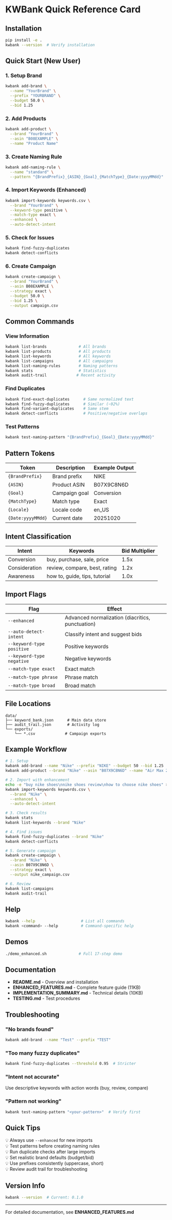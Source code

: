 # KWBank Quick Reference Card

## Installation
```bash
pip install -e .
kwbank --version  # Verify installation
```

## Quick Start (New User)

### 1. Setup Brand
```bash
kwbank add-brand \
  --name "YourBrand" \
  --prefix "YOURBRAND" \
  --budget 50.0 \
  --bid 1.25
```

### 2. Add Products
```bash
kwbank add-product \
  --brand "YourBrand" \
  --asin "B08EXAMPLE" \
  --name "Product Name"
```

### 3. Create Naming Rule
```bash
kwbank add-naming-rule \
  --name "standard" \
  --pattern "{BrandPrefix}_{ASIN}_{Goal}_{MatchType}_{Date:yyyyMMdd}"
```

### 4. Import Keywords (Enhanced)
```bash
kwbank import-keywords keywords.csv \
  --brand "YourBrand" \
  --keyword-type positive \
  --match-type exact \
  --enhanced \
  --auto-detect-intent
```

### 5. Check for Issues
```bash
kwbank find-fuzzy-duplicates
kwbank detect-conflicts
```

### 6. Create Campaign
```bash
kwbank create-campaign \
  --brand "YourBrand" \
  --asin B08EXAMPLE \
  --strategy exact \
  --budget 50.0 \
  --bid 1.25 \
  --output campaign.csv
```

## Common Commands

### View Information
```bash
kwbank list-brands              # All brands
kwbank list-products            # All products
kwbank list-keywords            # All keywords
kwbank list-campaigns           # All campaigns
kwbank list-naming-rules        # Naming patterns
kwbank stats                    # Statistics
kwbank audit-trail             # Recent activity
```

### Find Duplicates
```bash
kwbank find-exact-duplicates      # Same normalized text
kwbank find-fuzzy-duplicates      # Similar (~92%)
kwbank find-variant-duplicates    # Same stem
kwbank detect-conflicts           # Positive/negative overlaps
```

### Test Patterns
```bash
kwbank test-naming-pattern "{BrandPrefix}_{Goal}_{Date:yyyyMMdd}"
```

## Pattern Tokens

| Token | Description | Example Output |
|-------|-------------|----------------|
| `{BrandPrefix}` | Brand prefix | NIKE |
| `{ASIN}` | Product ASIN | B07X9C8N6D |
| `{Goal}` | Campaign goal | Conversion |
| `{MatchType}` | Match type | Exact |
| `{Locale}` | Locale code | en_US |
| `{Date:yyyyMMdd}` | Current date | 20251020 |

## Intent Classification

| Intent | Keywords | Bid Multiplier |
|--------|----------|----------------|
| Conversion | buy, purchase, sale, price | 1.5x |
| Consideration | review, compare, best, rating | 1.2x |
| Awareness | how to, guide, tips, tutorial | 1.0x |

## Import Flags

| Flag | Effect |
|------|--------|
| `--enhanced` | Advanced normalization (diacritics, punctuation) |
| `--auto-detect-intent` | Classify intent and suggest bids |
| `--keyword-type positive` | Positive keywords |
| `--keyword-type negative` | Negative keywords |
| `--match-type exact` | Exact match |
| `--match-type phrase` | Phrase match |
| `--match-type broad` | Broad match |

## File Locations

```
data/
├── keyword_bank.json      # Main data store
├── audit_trail.json       # Activity log
└── exports/
    └── *.csv             # Campaign exports
```

## Example Workflow

```bash
# 1. Setup
kwbank add-brand --name "Nike" --prefix "NIKE" --budget 50 --bid 1.25
kwbank add-product --brand "Nike" --asin "B07X9C8N6D" --name "Air Max 270"

# 2. Import with enhancement
echo -e "buy nike shoes\nnike shoes review\nhow to choose nike shoes" > keywords.csv
kwbank import-keywords keywords.csv \
  --brand "Nike" \
  --enhanced \
  --auto-detect-intent

# 3. Check results
kwbank stats
kwbank list-keywords --brand "Nike"

# 4. Find issues
kwbank find-fuzzy-duplicates --brand "Nike"
kwbank detect-conflicts

# 5. Generate campaign
kwbank create-campaign \
  --brand "Nike" \
  --asin B07X9C8N6D \
  --strategy exact \
  --output nike_campaign.csv

# 6. Review
kwbank list-campaigns
kwbank audit-trail
```

## Help

```bash
kwbank --help                    # List all commands
kwbank <command> --help          # Command-specific help
```

## Demos

```bash
./demo_enhanced.sh              # Full 17-step demo
```

## Documentation

- **README.md** - Overview and installation
- **ENHANCED_FEATURES.md** - Complete feature guide (11KB)
- **IMPLEMENTATION_SUMMARY.md** - Technical details (10KB)
- **TESTING.md** - Test procedures

## Troubleshooting

### "No brands found"
```bash
kwbank add-brand --name "Test" --prefix "TEST"
```

### "Too many fuzzy duplicates"
```bash
kwbank find-fuzzy-duplicates --threshold 0.95  # Stricter
```

### "Intent not accurate"
Use descriptive keywords with action words (buy, review, compare)

### "Pattern not working"
```bash
kwbank test-naming-pattern "<your-pattern>"  # Verify first
```

## Quick Tips

💡 Always use `--enhanced` for new imports  
💡 Test patterns before creating naming rules  
💡 Run duplicate checks after large imports  
💡 Set realistic brand defaults (budget/bid)  
💡 Use prefixes consistently (uppercase, short)  
💡 Review audit trail for troubleshooting  

## Version Info

```bash
kwbank --version  # Current: 0.1.0
```

---
For detailed documentation, see **ENHANCED_FEATURES.md**
